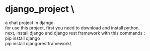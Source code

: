 # django_project \
a chat project in django \
for use this project, first you need to download and install python.\
next, install django and django rest framework with this commands :\
  pip install django\
  pip install djangorestframework\
